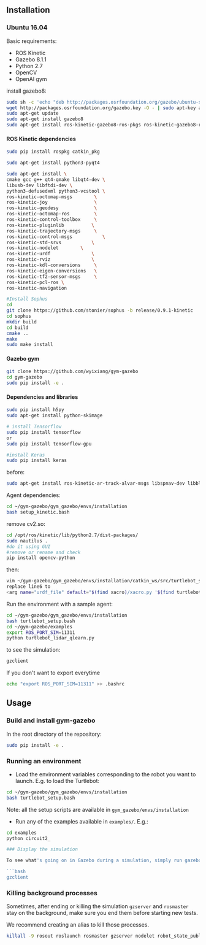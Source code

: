 ## Installation


### Ubuntu 16.04
Basic requirements:
- ROS Kinetic
- Gazebo 8.1.1
- Python 2.7
- OpenCV
- OpenAI gym


install gazebo8:
```bash
sudo sh -c 'echo "deb http://packages.osrfoundation.org/gazebo/ubuntu-stable lsb_release -cs main" > /etc/apt/sources.list.d/gazebo-stable.list'
wget http://packages.osrfoundation.org/gazebo.key -O - | sudo apt-key add -
sudo apt-get update
sudo apt-get install gazebo8
sudo apt-get install ros-kinetic-gazebo8-ros-pkgs ros-kinetic-gazebo8-ros-control
```

#### ROS Kinetic dependencies
```bash
sudo pip install rospkg catkin_pkg

sudo apt-get install python3-pyqt4

sudo apt-get install \
cmake gcc g++ qt4-qmake libqt4-dev \
libusb-dev libftdi-dev \
python3-defusedxml python3-vcstool \
ros-kinetic-octomap-msgs        \
ros-kinetic-joy                 \
ros-kinetic-geodesy             \
ros-kinetic-octomap-ros         \
ros-kinetic-control-toolbox     \
ros-kinetic-pluginlib	       \
ros-kinetic-trajectory-msgs     \
ros-kinetic-control-msgs	       \
ros-kinetic-std-srvs 	       \
ros-kinetic-nodelet	       \
ros-kinetic-urdf		       \
ros-kinetic-rviz		       \
ros-kinetic-kdl-conversions     \
ros-kinetic-eigen-conversions   \
ros-kinetic-tf2-sensor-msgs     \
ros-kinetic-pcl-ros \
ros-kinetic-navigation
```

```bash
#Install Sophus
cd
git clone https://github.com/stonier/sophus -b release/0.9.1-kinetic
cd sophus
mkdir build
cd build
cmake ..
make
sudo make install
```

#### Gazebo gym

```bash
git clone https://github.com/wyixiang/gym-gazebo
cd gym-gazebo
sudo pip install -e .
```

#### Dependencies and libraries
```bash
sudo pip install h5py
sudo apt-get install python-skimage

# install Tensorflow
sudo pip install tensorflow
or
sudo pip install tensorflow-gpu

#install Keras
sudo pip install keras
```


before:
```bash
sudo apt-get install ros-kinetic-ar-track-alvar-msgs libspnav-dev libbluetooth-dev libcwiid-dev pyqt4-dev-tools libffi-dev
```

Agent dependencies:
```bash
cd ~/gym-gazebo/gym_gazebo/envs/installation
bash setup_kinetic.bash	
```

remove cv2.so:
```bash
cd /opt/ros/kinetic/lib/python2.7/dist-packages/
sudo nautilus .
#do it using GUI
#remove or rename and check
pip install opencv-python
```

then:
```bash
vim ~/gym-gazebo/gym_gazebo/envs/installation/catkin_ws/src/turtlebot_simulator/turtlebot_gazebo/launch/includes/kobuki.launch.xml
replace line6 to
<arg name="urdf_file" default="$(find xacro)/xacro.py '$(find turtlebot_description)/robots/$(arg base)_$(arg stacks)_$(arg 3d_sensor).urdf.xacro'"/>
```

Run the environment with a sample agent:
```bash
cd ~/gym-gazebo/gym_gazebo/envs/installation
bash turtlebot_setup.bash
cd ~/gym-gazebo/examples
export ROS_PORT_SIM=11311
python turtlebot_lidar_qlearn.py
```

to see the simulation:
```bash
gzclient
```
If you don't want to export everytime
```bash
echo "export ROS_PORT_SIM=11311" >> .bashrc
```

## Usage

### Build and install gym-gazebo

In the root directory of the repository:

```bash
sudo pip install -e .
```

### Running an environment

- Load the environment variables corresponding to the robot you want to launch. E.g. to load the Turtlebot:

```bash
cd ~/gym-gazebo/gym_gazebo/envs/installation
bash turtlebot_setup.bash
```

Note: all the setup scripts are available in `gym_gazebo/envs/installation`

- Run any of the examples available in `examples/`. E.g.:

```bash
cd examples
python circuit2_

### Display the simulation

To see what's going on in Gazebo during a simulation, simply run gazebo client:

```bash
gzclient
```

### Killing background processes

Sometimes, after ending or killing the simulation `gzserver` and `rosmaster` stay on the background, make sure you end them before starting new tests.

We recommend creating an alias to kill those processes.

```bash
killall -9 rosout roslaunch rosmaster gzserver nodelet robot_state_publisher gzclient
```
